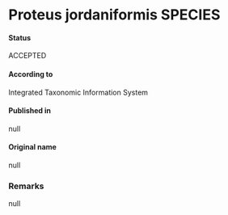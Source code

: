 Proteus jordaniformis SPECIES
=======

#### Status
ACCEPTED

#### According to
Integrated Taxonomic Information System

#### Published in
null

#### Original name
null

### Remarks
null